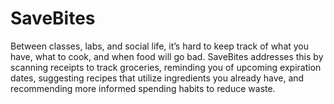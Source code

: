 # SaveBites
Between classes, labs, and social life, it’s hard to keep track of what you have, what to cook, and when food will go bad. SaveBites addresses this by scanning receipts to track groceries, reminding you of upcoming expiration dates, suggesting recipes that utilize ingredients you already have, and recommending more informed spending habits to reduce waste.
